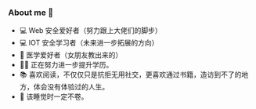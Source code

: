 ### About me 👋

<!--
**GreyDr34d/GreyDr34d** is a ✨ _special_ ✨ repository because its `README.md` (this file) appears on your GitHub profile.

Here are some ideas to get you started:

- 🔭 I’m currently working on ...
- 🌱 I’m currently learning ...
- 👯 I’m looking to collaborate on ...
- 🤔 I’m looking for help with ...
- 💬 Ask me about ...
- 📫 How to reach me: ...
- 😄 Pronouns: ...
- ⚡ Fun fact: ...
-->
- 💻 Web 安全爱好者（努力跟上大佬们的脚步）
- 💻 IOT 安全学习者（未来进一步拓展的方向）
- 🏥 医学爱好者（女朋友教出来的）
- 👨‍🎓 正在努力进一步提升学历。
- 📚 喜欢阅读，不仅仅只是抗拒无用社交，更喜欢通过书籍，造访到不了的地方，体会没有体验过的人生。
- 🛌 该睡觉时一定不卷。

